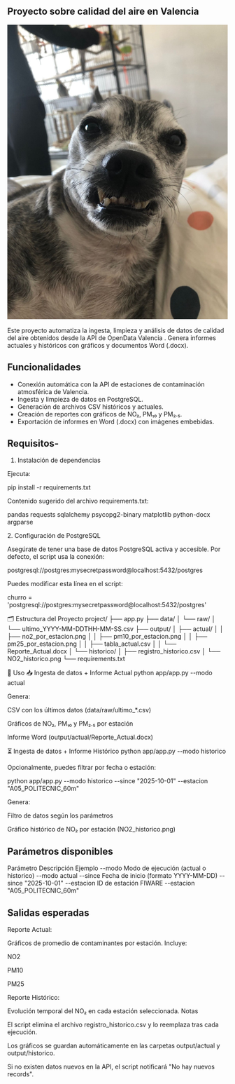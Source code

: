 ## Proyecto sobre calidad del aire en Valencia

![Raimundo](image.png)
 
Este proyecto automatiza la ingesta, limpieza y análisis de datos de calidad del aire obtenidos desde la API de OpenData Valencia
.
Genera informes actuales y históricos con gráficos y documentos Word (.docx).

## Funcionalidades
- Conexión automática con la API de estaciones de contaminación atmosférica de Valencia.
- Ingesta y limpieza de datos en PostgreSQL.
- Generación de archivos CSV históricos y actuales.
- Creación de reportes con gráficos de NO₂, PM₁₀ y PM₂.₅.
- Exportación de informes en Word (.docx) con imágenes embebidas.

## Requisitos-
1. Instalación de dependencias

Ejecuta:

pip install -r requirements.txt


Contenido sugerido del archivo requirements.txt:

pandas
requests
sqlalchemy
psycopg2-binary
matplotlib
python-docx
argparse

2️. Configuración de PostgreSQL

Asegúrate de tener una base de datos PostgreSQL activa y accesible.
Por defecto, el script usa la conexión:

postgresql://postgres:mysecretpassword@localhost:5432/postgres


Puedes modificar esta línea en el script:

churro = 'postgresql://postgres:mysecretpassword@localhost:5432/postgres'

🗂 Estructura del Proyecto
project/
├── app.py
├── data/
│   └── raw/
│       └── ultimo_YYYY-MM-DDTHH-MM-SS.csv
├── output/
│   ├── actual/
│   │   ├── no2_por_estacion.png
│   │   ├── pm10_por_estacion.png
│   │   ├── pm25_por_estacion.png
│   │   ├── tabla_actual.csv
│   │   └── Reporte_Actual.docx
│   └── historico/
│       ├── registro_historico.csv
│       └── NO2_historico.png
└── requirements.txt

🚀 Uso
📥 Ingesta de datos + Informe Actual
python app/app.py --modo actual


Genera:

CSV con los últimos datos (data/raw/ultimo_*.csv)

Gráficos de NO₂, PM₁₀ y PM₂.₅ por estación

Informe Word (output/actual/Reporte_Actual.docx)

⏳ Ingesta de datos + Informe Histórico
python app/app.py --modo historico


Opcionalmente, puedes filtrar por fecha o estación:

python app/app.py --modo historico --since "2025-10-01" --estacion "A05_POLITECNIC_60m"


Genera:

Filtro de datos según los parámetros

Gráfico histórico de NO₂ por estación (NO2_historico.png)

## Parámetros disponibles
Parámetro	Descripción	Ejemplo
--modo	Modo de ejecución (actual o historico)	--modo actual
--since	Fecha de inicio (formato YYYY-MM-DD)	--since "2025-10-01"
--estacion	ID de estación FIWARE	--estacion "A05_POLITECNIC_60m"
## Salidas esperadas
Reporte Actual:

Gráficos de promedio de contaminantes por estación.
Incluye:

NO2

PM10

PM25

Reporte Histórico:

Evolución temporal del NO₂ en cada estación seleccionada.
Notas

El script elimina el archivo registro_historico.csv y lo reemplaza tras cada ejecución.

Los gráficos se guardan automáticamente en las carpetas output/actual y output/historico.

Si no existen datos nuevos en la API, el script notificará "No hay nuevos records".

